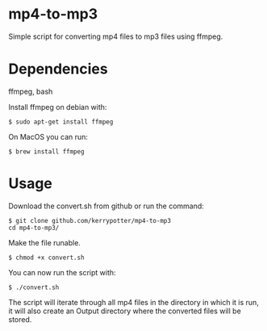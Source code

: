 # mp4-to-mp3
Simple script for converting mp4 files to mp3 files using ffmpeg.

# Dependencies
ffmpeg, bash

Install ffmpeg on debian with:
```
$ sudo apt-get install ffmpeg
```

On MacOS you can run:
```
$ brew install ffmpeg
```

# Usage
Download the convert.sh from github or run the command:
```
$ git clone github.com/kerrypotter/mp4-to-mp3
cd mp4-to-mp3/
```
Make the file runable.
```
$ chmod +x convert.sh
```
You can now run the script with:
```
$ ./convert.sh
```
The script will iterate through all mp4 files in the directory in which it is run, it will also create an Output directory where the converted files will be stored.
